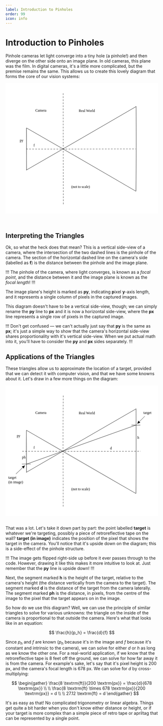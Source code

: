 ```yaml
---
label: Introduction to Pinholes
order: 99
icon: info
---
```

# Introduction to Pinholes

Pinhole cameras let light converge into a tiny hole (a pinhole!) and then 
diverge on the other side onto an image plane. In old cameras, this plane was 
the film. In digital cameras, it's a little more complicated, but the premise 
remains the same. This allows us to create this lovely diagram that forms the
core of our vision systems:

<svg version="1.1" xmlns="http://www.w3.org/2000/svg" viewBox="0 0 855 730" width="855" height="730">
  <!-- svg-source:excalidraw -->
  
  <defs>
    <style class="style-fonts">
      @font-face {
        font-family: "Virgil";
        src: url("https://excalidraw.com/Virgil.woff2");
      }
      @font-face {
        font-family: "Cascadia";
        src: url("https://excalidraw.com/Cascadia.woff2");
      }
    </style>
    
  </defs>
  <rect x="0" y="0" width="855" height="730" fill="#ffffff"></rect><g stroke-linecap="round"><g transform="translate(117 252) rotate(0 0.43429060132996256 116.44584080015008)"><path d="M-0.6 -1 C-0.57 80.36, -0.43 158.41, 1.47 233.89 M0.54 0.05 C2.23 67.77, 0.61 136.5, -0.01 233.71" stroke="#000000" stroke-width="1" fill="none"></path></g></g><mask></mask><g stroke-linecap="round"><g transform="translate(118 251) rotate(0 306.45729366429975 176.92197321180737)"><path d="M-0.1 0.29 C168.02 96.61, 338.15 194.68, 613.01 353.83 M0.21 0.02 C183.08 103.94, 365.92 209.59, 612.57 353.61" stroke="#000000" stroke-width="1" fill="none"></path></g></g><mask></mask><g stroke-linecap="round"><g transform="translate(116.17249532404685 486.7961932772457) rotate(0 308.3420498414995 -178.0789559093807)"><path d="M0.13 -0.1 C174.25 -100.74, 350.48 -201.85, 616.24 -356.21 M0.21 0.05 C159.57 -90.66, 320.03 -183.54, 616.55 -355.56" stroke="#000000" stroke-width="1" fill="none"></path></g></g><mask></mask><g stroke-linecap="round"><g transform="translate(732 131) rotate(0 0.19735522634437075 236.4690609646902)"><path d="M0.66 -0.86 C0.88 151.88, 1.67 303.16, -0.88 473.8 M0.36 0.15 C1.84 151.26, 1.26 301.82, 0.43 473.1" stroke="#000000" stroke-width="1" fill="none"></path></g></g><mask></mask><g stroke-linecap="round"><g transform="translate(116 367.9999999999999) rotate(0 307.1720667123795 0.7575631385937527)"><path d="M0.59 0.71 C143.62 1.75, 286.95 0.71, 613.76 0.36" stroke="#000000" stroke-width="1.5" fill="none" stroke-dasharray="8 9"></path></g></g><mask></mask><g transform="translate(411 145) rotate(0 52 12.5)"><text x="0" y="0" font-family="Virgil, Segoe UI Emoji" font-size="20px" fill="#000000" text-anchor="start" style="white-space: pre;" direction="ltr" dominant-baseline="text-before-edge">Real World</text></g><g transform="translate(167 142) rotate(0 36 12.5)"><text x="0" y="0" font-family="Virgil, Segoe UI Emoji" font-size="20px" fill="#000000" text-anchor="start" style="white-space: pre;" direction="ltr" dominant-baseline="text-before-edge">Camera</text></g><g stroke-linecap="round"><g transform="translate(324 57) rotate(0 -0.18700544834143784 312.7600031137467)"><path d="M-0.72 0.35 C-0.71 136.13, -0.52 273.71, 0.35 625.17" stroke="#000000" stroke-width="1.5" fill="none" stroke-dasharray="8 9"></path></g></g><mask></mask><g transform="translate(157 337) rotate(0 5 12.5)"><text x="0" y="0" font-family="Virgil, Segoe UI Emoji" font-size="20px" fill="#000000" text-anchor="start" style="white-space: pre;" direction="ltr" dominant-baseline="text-before-edge">f</text></g><g transform="translate(369 570) rotate(0 69 12.5)"><text x="0" y="0" font-family="Virgil, Segoe UI Emoji" font-size="20px" fill="#000000" text-anchor="start" style="white-space: pre;" direction="ltr" dominant-baseline="text-before-edge">(not to scale)</text></g><g transform="translate(80 310) rotate(0 9.5 12.5)"><text x="0" y="0" font-family="Virgil, Segoe UI Emoji" font-size="20px" fill="#000000" text-anchor="start" style="white-space: pre;" direction="ltr" dominant-baseline="text-before-edge">py</text></g>
</svg>

&nbsp;

## Interpreting the Triangles

Ok, so what the heck does that mean? This is a vertical side-view of a camera, 
where the intersection of the two dashed lines is the pinhole of the camera. The
section of the horizontal dashed line on the camera's side (labelled as **f**) 
is the distance between the pinhole and the image plane.

!!!
The pinhole of the camera, where light converges, is known as a *focal point*, 
and the distance between it and the image plane is known as the *focal length*!
!!!

The image plane's height is marked as **py**, indicating **p**ixel **y**-axis 
length, and it represents a single column of pixels in the captured images.

This diagram doesn't have to be a vertical side-view, though; we can simply 
rename the **py** line to **px** and it is now a horizontal side-view, where
the **px** line represents a single row of pixels in the captured image.

!!!
Don't get confused — we can't actually just say that **py** is the same as 
**px**; it's just a simple way to show that the camera's horizontal side-view 
shares proportionality with it's vertical side-view. When we put actual math
into it, you'll have to consider the **py** and **px** sides separately.
!!!

## Applications of the Triangles

These triangles allow us to approximate the location of a target, provided that
we can detect it with computer vision, and that we have some knowns about it.
Let's draw in a few more things on the diagram:

<svg version="1.1" xmlns="http://www.w3.org/2000/svg" viewBox="0 0 855 730" width="855" height="730">
  <!-- svg-source:excalidraw -->
  
  <defs>
    <style class="style-fonts">
      @font-face {
        font-family: "Virgil";
        src: url("https://excalidraw.com/Virgil.woff2");
      }
      @font-face {
        font-family: "Cascadia";
        src: url("https://excalidraw.com/Cascadia.woff2");
      }
    </style>
    <clipPath id="fZsPVZm-p5FtNRlI9R8ge">
            <rect transform="translate(0 0) rotate(0 427.5 376)" width="855" height="730">
          </rect>
        </clipPath>
  </defs>
  <rect x="0" y="0" width="855" height="730" fill="#ffffff"></rect><g clip-path="url(#fZsPVZm-p5FtNRlI9R8ge)"><g stroke-linecap="round"><g transform="translate(117 252) rotate(0 -0.1276080742625254 116.42655968018767)"><path d="M0.19 0.92 C-2.69 76.47, -1.22 149.99, -0.1 232.32 M-0.52 -0.6 C1.47 87.68, 1.62 174.97, 0.66 233.45" stroke="#000000" stroke-width="1" fill="none"></path></g></g><mask></mask></g><g clip-path="url(#fZsPVZm-p5FtNRlI9R8ge)"><g stroke-linecap="round"><g transform="translate(118 251) rotate(0 306.327234612786 177.09152105574046)"><path d="M-0.62 0.54 C163.85 92.81, 327.33 187.27, 613.27 354.22 M0.11 -0.03 C205.17 120.33, 411.15 239.65, 612.98 353.37" stroke="#000000" stroke-width="1" fill="none"></path></g></g><mask></mask></g><g clip-path="url(#fZsPVZm-p5FtNRlI9R8ge)"><g stroke-linecap="round"><g transform="translate(116.17249532404685 486.7961932772457) rotate(0 308.35198347411165 -178.2978411403988)"><path d="M0.08 -0.31 C219.57 -128.16, 438.75 -253.5, 616.62 -356.34 M0.19 -0.26 C141.21 -81.15, 282.51 -163.29, 616.26 -355.58" stroke="#000000" stroke-width="1" fill="none"></path></g></g><mask></mask></g><g clip-path="url(#fZsPVZm-p5FtNRlI9R8ge)"><g stroke-linecap="round"><g transform="translate(732 131) rotate(0 0.13484416653557219 236.44730064820348)"><path d="M-0.05 -0.36 C0.89 174.57, 0.53 347.47, -0.63 473.25 M0.35 0.24 C1.33 137.45, 0.89 275.96, -0.08 472.7" stroke="#000000" stroke-width="1" fill="none"></path></g></g><mask></mask></g><g clip-path="url(#fZsPVZm-p5FtNRlI9R8ge)"><g stroke-linecap="round"><g transform="translate(93.5 367.9999999999999) rotate(0 332.27220556735983 0.6009869228059301)"><path d="M0.61 0.5 C173.65 0.57, 346.16 1.29, 663.93 0.37" stroke="#000000" stroke-width="1.5" fill="none" stroke-dasharray="8 9"></path></g></g><mask></mask></g><g clip-path="url(#fZsPVZm-p5FtNRlI9R8ge)"><g transform="translate(411 145) rotate(0 52 12.5)"><text x="0" y="0" font-family="Virgil, Segoe UI Emoji" font-size="20px" fill="#000000" text-anchor="start" style="white-space: pre;" direction="ltr" dominant-baseline="text-before-edge">Real World</text></g></g><g clip-path="url(#fZsPVZm-p5FtNRlI9R8ge)"><g transform="translate(167 142) rotate(0 36 12.5)"><text x="0" y="0" font-family="Virgil, Segoe UI Emoji" font-size="20px" fill="#000000" text-anchor="start" style="white-space: pre;" direction="ltr" dominant-baseline="text-before-edge">Camera</text></g></g><g clip-path="url(#fZsPVZm-p5FtNRlI9R8ge)"><g stroke-linecap="round"><g transform="translate(324 57) rotate(0 -0.7630558883503227 312.6079240560532)"><path d="M-0.07 0.37 C-2.28 149.36, -1.34 298.11, -0.69 624.85" stroke="#000000" stroke-width="1.5" fill="none" stroke-dasharray="8 9"></path></g></g><mask></mask></g><g clip-path="url(#fZsPVZm-p5FtNRlI9R8ge)"><g transform="translate(157 337) rotate(0 5 12.5)"><text x="0" y="0" font-family="Virgil, Segoe UI Emoji" font-size="20px" fill="#000000" text-anchor="start" style="white-space: pre;" direction="ltr" dominant-baseline="text-before-edge">f</text></g></g><g clip-path="url(#fZsPVZm-p5FtNRlI9R8ge)"><g transform="translate(369 570) rotate(0 69 12.5)"><text x="0" y="0" font-family="Virgil, Segoe UI Emoji" font-size="20px" fill="#000000" text-anchor="start" style="white-space: pre;" direction="ltr" dominant-baseline="text-before-edge">(not to scale)</text></g></g><g clip-path="url(#fZsPVZm-p5FtNRlI9R8ge)"><g transform="translate(63 271) rotate(0 9.5 12.5)"><text x="0" y="0" font-family="Virgil, Segoe UI Emoji" font-size="20px" fill="#000000" text-anchor="start" style="white-space: pre;" direction="ltr" dominant-baseline="text-before-edge">py</text></g></g><g clip-path="url(#fZsPVZm-p5FtNRlI9R8ge)"><g stroke-linecap="round"><g transform="translate(707.5 222) rotate(0 24 0)"><path d="M0 0 C8 0, 40 0, 48 0 M0 0 C8 0, 40 0, 48 0" stroke="#000000" stroke-width="1" fill="none"></path></g></g><mask></mask></g><g clip-path="url(#fZsPVZm-p5FtNRlI9R8ge)"><g stroke-linecap="round"><g transform="translate(780.5 173.0000000000001) rotate(0 -20 19.999999999999943)"><path d="M0 0 C-6.67 6.67, -33.33 33.33, -40 40 M0 0 C-6.67 6.67, -33.33 33.33, -40 40" stroke="#000000" stroke-width="1" fill="none"></path></g><g transform="translate(780.5 173.0000000000001) rotate(0 -20 19.999999999999943)"><path d="M-40 40 L-34.87 25.9 L-25.9 34.87 L-40 40" stroke="none" stroke-width="0" fill="#000000" fill-rule="evenodd"></path><path d="M-40 40 C-38.69 36.4, -37.38 32.8, -34.87 25.9 M-40 40 C-38.66 36.31, -37.31 32.61, -34.87 25.9 M-34.87 25.9 C-31.95 28.82, -29.04 31.74, -25.9 34.87 M-34.87 25.9 C-32.47 28.3, -30.07 30.7, -25.9 34.87 M-25.9 34.87 C-29.18 36.06, -32.46 37.26, -40 40 M-25.9 34.87 C-29.82 36.29, -33.73 37.72, -40 40 M-40 40 C-40 40, -40 40, -40 40 M-40 40 C-40 40, -40 40, -40 40" stroke="#000000" stroke-width="1" fill="none"></path></g></g><mask></mask></g><g clip-path="url(#fZsPVZm-p5FtNRlI9R8ge)"><g transform="translate(773.5 142) rotate(0 32.5 12.5)"><text x="0" y="0" font-family="Virgil, Segoe UI Emoji" font-size="20px" fill="#000000" text-anchor="start" style="white-space: pre;" direction="ltr" dominant-baseline="text-before-edge">target</text></g></g><g clip-path="url(#fZsPVZm-p5FtNRlI9R8ge)"><g transform="translate(739.5 282) rotate(0 5 12.5)"><text x="0" y="0" font-family="Virgil, Segoe UI Emoji" font-size="20px" fill="#000000" text-anchor="start" style="white-space: pre;" direction="ltr" dominant-baseline="text-before-edge">h</text></g></g><g clip-path="url(#fZsPVZm-p5FtNRlI9R8ge)"><g transform="translate(586.5 341) rotate(0 5.5 12.5)"><text x="0" y="0" font-family="Virgil, Segoe UI Emoji" font-size="20px" fill="#000000" text-anchor="start" style="white-space: pre;" direction="ltr" dominant-baseline="text-before-edge">d</text></g></g><g clip-path="url(#fZsPVZm-p5FtNRlI9R8ge)"><g stroke-linecap="round"><g transform="translate(731.5 222) rotate(0 -307.5 109.5)"><path d="M0 0 C-102.5 36.5, -512.5 182.5, -615 219 M0 0 C-102.5 36.5, -512.5 182.5, -615 219" stroke="#000000" stroke-width="1" fill="none"></path></g></g><mask></mask></g><g clip-path="url(#fZsPVZm-p5FtNRlI9R8ge)"><g stroke-linecap="round"><g transform="translate(58.80097453038934 495) rotate(0 24.09951273480533 -22.75)"><path d="M0 0 C8.03 -7.58, 40.17 -37.92, 48.2 -45.5 M0 0 C8.03 -7.58, 40.17 -37.92, 48.2 -45.5" stroke="#000000" stroke-width="1" fill="none"></path></g><g transform="translate(58.80097453038934 495) rotate(0 24.09951273480533 -22.75)"><path d="M48.2 -45.5 L42.66 -31.56 L33.96 -40.78 L48.2 -45.5" stroke="none" stroke-width="0" fill="#000000" fill-rule="evenodd"></path><path d="M48.2 -45.5 C46.6 -41.47, 45 -37.43, 42.66 -31.56 M48.2 -45.5 C46.66 -41.61, 45.11 -37.72, 42.66 -31.56 M42.66 -31.56 C40 -34.38, 37.33 -37.21, 33.96 -40.78 M42.66 -31.56 C39.32 -35.1, 35.98 -38.64, 33.96 -40.78 M33.96 -40.78 C39.62 -42.66, 45.29 -44.53, 48.2 -45.5 M33.96 -40.78 C37.64 -42, 41.32 -43.22, 48.2 -45.5 M48.2 -45.5 C48.2 -45.5, 48.2 -45.5, 48.2 -45.5 M48.2 -45.5 C48.2 -45.5, 48.2 -45.5, 48.2 -45.5" stroke="#000000" stroke-width="1" fill="none"></path></g></g><mask></mask></g><g clip-path="url(#fZsPVZm-p5FtNRlI9R8ge)"><g transform="translate(15.5 506) rotate(0 44.5 25)"><text x="0" y="0" font-family="Virgil, Segoe UI Emoji" font-size="20px" fill="#000000" text-anchor="start" style="white-space: pre;" direction="ltr" dominant-baseline="text-before-edge">target</text><text x="0" y="25" font-family="Virgil, Segoe UI Emoji" font-size="20px" fill="#000000" text-anchor="start" style="white-space: pre;" direction="ltr" dominant-baseline="text-before-edge">(in image)</text></g></g><g clip-path="url(#fZsPVZm-p5FtNRlI9R8ge)"><g transform="translate(92.5 392) rotate(0 10 12.5)"><text x="0" y="0" font-family="Virgil, Segoe UI Emoji" font-size="20px" fill="#000000" text-anchor="start" style="white-space: pre;" direction="ltr" dominant-baseline="text-before-edge">ph</text></g></g><g clip-path="url(#fZsPVZm-p5FtNRlI9R8ge)"><g stroke-linecap="round"><g transform="translate(92.5 440) rotate(0 24 0)"><path d="M0 0 C8 0, 40 0, 48 0 M0 0 C8 0, 40 0, 48 0" stroke="#000000" stroke-width="1" fill="none"></path></g></g><mask></mask></g>
</svg>
&nbsp;

That was a lot. Let's take it down part by part: the point labelled **target** is
whatever we're targeting, possibly a piece of retroreflective tape on the wall?
**target (in image)** indicates the position of the pixel that shows the target
in the camera. You'll notice that it's upside down on the diagram; this is a 
side-effect of the pinhole structure. 

!!!
The image gets flipped right-side up before it ever passes through to the code. 
However, drawing it like this makes it more intuitive to look at. Just remember
that the **py** line is upside down!
!!!

Next, the segment marked **h** is the height of the target, relative to the 
camera's height (the distance vertically from the camera to the target). The
segment marked **d** is the distance of the target from the camera laterally.
The segment marked **ph** is the distance, in pixels, from the centre of the 
image to the pixel that the target appears on in the image.

So how do we use this diagram? Well, we can use the principle of similar 
triangles to solve for various unknowns: the triangle on the inside of 
the camera is proportional to that outside the camera. Here's what that
looks like in an equation:

$$
\frac{h}{p_h} = \frac{d}{f}
$$

Since $p_h$ and $f$ are known ($p_h$ because it's in the image and $f$ because
it's constant and intrinsic to the camera), we can solve for either $d$ or $h$
as long as we know the other one. For a real-world application, if we know that 
the retroreflective tape is 8 feet off the ground, we can solve for how far 
away it is from the camera. For example's sake, let's say that it's pixel 
height is 200 px, and the camera's focal length is 678 px. We can solve for $d$ by 
cross-multiplying:

$$
\begin{gather}
\frac{8 \textrm{ft}}{200 \textrm{px}} = \frac{d}{678 \textrm{px}} \\
\\
\frac{8 \textrm{ft} \times 678 \textrm{px}}{200 \textrm{px}} = d \\
\\
27.12 \textrm{ft} = d
\end{gather}
$$

It's as easy as that! No complicated trigonometry or linear algebra. Things get
quite a bit harder when you don't know either distance or height, or if your
target is more complex than a simple piece of retro tape or apriltag that can
be represented by a single point.
